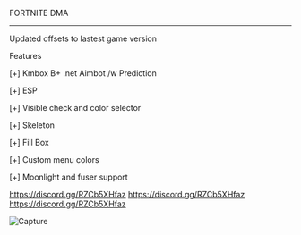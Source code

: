 FORTNITE DMA
_______________________________________________________________________

Updated offsets to lastest game version

Features

[+] Kmbox B+ .net Aimbot /w Prediction

[+] ESP

[+] Visible check and color selector

[+] Skeleton

[+] Fill Box

[+] Custom menu colors

[+] Moonlight and fuser support

https://discord.gg/RZCb5XHfaz
https://discord.gg/RZCb5XHfaz
https://discord.gg/RZCb5XHfaz


![Capture](https://github.com/jouh1/Fortnite-DMA/assets/170565559/62ac3195-5259-49fb-8cb0-65ff544111cd)
